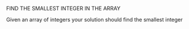 FIND THE SMALLEST INTEGER IN THE ARRAY

Given an array of integers your solution should find the smallest integer
